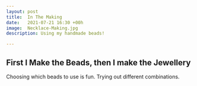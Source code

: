 ```yaml
---
layout: post
title:  In The Making
date:   2021-07-21 16:30 +00h
image:  Necklace-Making.jpg
description: Using my handmade beads!

---
```


## First I Make the Beads, then I make the Jewellery

Choosing which beads to use is fun. Trying out different combinations.

